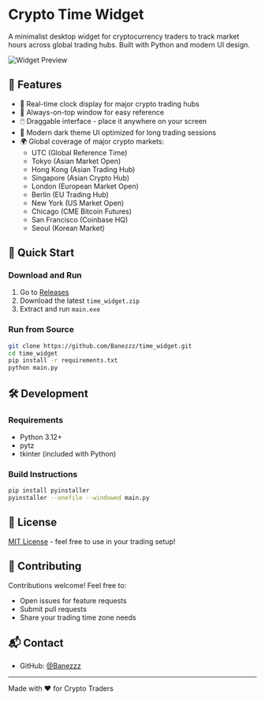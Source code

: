 # Crypto Time Widget

A minimalist desktop widget for cryptocurrency traders to track market hours across global trading hubs. Built with Python and modern UI design.

![Widget Preview](assets/preview.png)

## 🌟 Features

- 💫 Real-time clock display for major crypto trading hubs
- 🎯 Always-on-top window for easy reference
- 🖱️ Draggable interface - place it anywhere on your screen
- 🎨 Modern dark theme UI optimized for long trading sessions
- 🌍 Global coverage of major crypto markets:
  - UTC (Global Reference Time)
  - Tokyo (Asian Market Open)
  - Hong Kong (Asian Trading Hub)
  - Singapore (Asian Crypto Hub)
  - London (European Market Open)
  - Berlin (EU Trading Hub)
  - New York (US Market Open)
  - Chicago (CME Bitcoin Futures)
  - San Francisco (Coinbase HQ)
  - Seoul (Korean Market)

## 🚀 Quick Start

### Download and Run
1. Go to [Releases](https://github.com/Banezzz/time_widget/releases)
2. Download the latest `time_widget.zip`
3. Extract and run `main.exe`

### Run from Source
```bash
git clone https://github.com/Banezzz/time_widget.git
cd time_widget
pip install -r requirements.txt
python main.py
```

## 🛠️ Development

### Requirements
- Python 3.12+
- pytz
- tkinter (included with Python)

### Build Instructions
```bash
pip install pyinstaller
pyinstaller --onefile --windowed main.py
```

## 📝 License
[MIT License](LICENSE) - feel free to use in your trading setup!

## 🤝 Contributing
Contributions welcome! Feel free to:
- Open issues for feature requests
- Submit pull requests
- Share your trading time zone needs

## 📬 Contact
- GitHub: [@Banezzz](https://github.com/Banezzz)

---
Made with ❤️ for Crypto Traders 